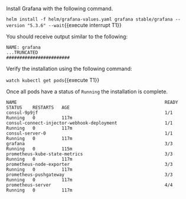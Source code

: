 
Install Grafana with the following command.

`helm install -f helm/grafana-values.yaml grafana stable/grafana --version "5.3.6" --wait`{{execute interrupt T1}}

You should receive output similar to the following:

```plaintext
NAME: grafana
...TRUNCATED
########################
```

Verify the installation using the following command:

`watch kubectl get pods`{{execute T1}}

Once all pods have a status of `Running` the installation is complete.

```plaintext
NAME                                                        READY   STATUS    RESTARTS   AGE
consul-9p9jf                                                1/1     Running   0          117m
consul-connect-injector-webhook-deployment                  1/1     Running   0          117m
consul-server-0                                             1/1     Running   0          117m
grafana                                                     3/3     Running   0          115m
prometheus-kube-state-metrics                               3/3     Running   0          117m
prometheus-node-exporter                                    3/3     Running   0          117m
prometheus-pushgateway                                      3/3     Running   0          117m
prometheus-server                                           4/4     Running   0          117m
```
